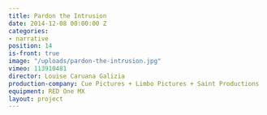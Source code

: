 ```yaml
---
title: Pardon the Intrusion
date: 2014-12-08 00:00:00 Z
categories:
- narrative
position: 14
is-front: true
image: "/uploads/pardon-the-intrusion.jpg"
vimeo: 113910481
director: Louise Caruana Galizia
production-company: Cue Pictures + Limbo Pictures + Saint Productions
equipment: RED One MX
layout: project
---
```



